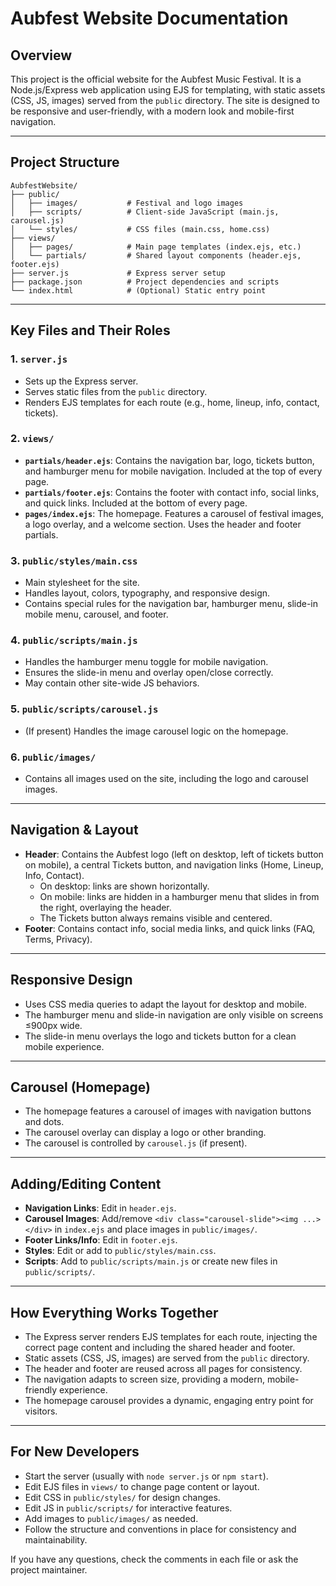 # Aubfest Website Documentation

## Overview
This project is the official website for the Aubfest Music Festival. It is a Node.js/Express web application using EJS for templating, with static assets (CSS, JS, images) served from the `public` directory. The site is designed to be responsive and user-friendly, with a modern look and mobile-first navigation.

---

## Project Structure

```
AubfestWebsite/
├── public/
│   ├── images/           # Festival and logo images
│   ├── scripts/          # Client-side JavaScript (main.js, carousel.js)
│   └── styles/           # CSS files (main.css, home.css)
├── views/
│   ├── pages/            # Main page templates (index.ejs, etc.)
│   └── partials/         # Shared layout components (header.ejs, footer.ejs)
├── server.js             # Express server setup
├── package.json          # Project dependencies and scripts
└── index.html            # (Optional) Static entry point
```

---

## Key Files and Their Roles

### 1. `server.js`
- Sets up the Express server.
- Serves static files from the `public` directory.
- Renders EJS templates for each route (e.g., home, lineup, info, contact, tickets).

### 2. `views/`
- **`partials/header.ejs`**: Contains the navigation bar, logo, tickets button, and hamburger menu for mobile navigation. Included at the top of every page.
- **`partials/footer.ejs`**: Contains the footer with contact info, social links, and quick links. Included at the bottom of every page.
- **`pages/index.ejs`**: The homepage. Features a carousel of festival images, a logo overlay, and a welcome section. Uses the header and footer partials.

### 3. `public/styles/main.css`
- Main stylesheet for the site.
- Handles layout, colors, typography, and responsive design.
- Contains special rules for the navigation bar, hamburger menu, slide-in mobile menu, carousel, and footer.

### 4. `public/scripts/main.js`
- Handles the hamburger menu toggle for mobile navigation.
- Ensures the slide-in menu and overlay open/close correctly.
- May contain other site-wide JS behaviors.

### 5. `public/scripts/carousel.js`
- (If present) Handles the image carousel logic on the homepage.

### 6. `public/images/`
- Contains all images used on the site, including the logo and carousel images.

---

## Navigation & Layout

- **Header**: Contains the Aubfest logo (left on desktop, left of tickets button on mobile), a central Tickets button, and navigation links (Home, Lineup, Info, Contact).
    - On desktop: links are shown horizontally.
    - On mobile: links are hidden in a hamburger menu that slides in from the right, overlaying the header.
    - The Tickets button always remains visible and centered.
- **Footer**: Contains contact info, social media links, and quick links (FAQ, Terms, Privacy).

---

## Responsive Design
- Uses CSS media queries to adapt the layout for desktop and mobile.
- The hamburger menu and slide-in navigation are only visible on screens ≤900px wide.
- The slide-in menu overlays the logo and tickets button for a clean mobile experience.

---

## Carousel (Homepage)
- The homepage features a carousel of images with navigation buttons and dots.
- The carousel overlay can display a logo or other branding.
- The carousel is controlled by `carousel.js` (if present).

---

## Adding/Editing Content
- **Navigation Links**: Edit in `header.ejs`.
- **Carousel Images**: Add/remove `<div class="carousel-slide"><img ...></div>` in `index.ejs` and place images in `public/images/`.
- **Footer Links/Info**: Edit in `footer.ejs`.
- **Styles**: Edit or add to `public/styles/main.css`.
- **Scripts**: Add to `public/scripts/main.js` or create new files in `public/scripts/`.

---

## How Everything Works Together
- The Express server renders EJS templates for each route, injecting the correct page content and including the shared header and footer.
- Static assets (CSS, JS, images) are served from the `public` directory.
- The header and footer are reused across all pages for consistency.
- The navigation adapts to screen size, providing a modern, mobile-friendly experience.
- The homepage carousel provides a dynamic, engaging entry point for visitors.

---

## For New Developers
- Start the server (usually with `node server.js` or `npm start`).
- Edit EJS files in `views/` to change page content or layout.
- Edit CSS in `public/styles/` for design changes.
- Edit JS in `public/scripts/` for interactive features.
- Add images to `public/images/` as needed.
- Follow the structure and conventions in place for consistency and maintainability.

If you have any questions, check the comments in each file or ask the project maintainer.
